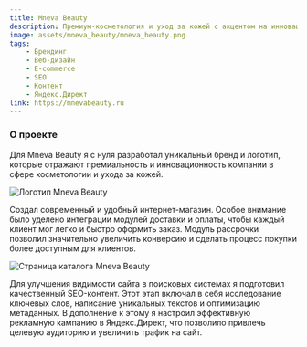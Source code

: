 ```yaml
---
title: Mneva Beauty
description: Премиум-косметология и уход за кожей с акцентом на инновационные технологии
image: assets/mneva_beauty/mneva_beauty.png
tags:
    - Брендинг
    - Веб-дизайн
    - E-commerce
    - SEO
    - Контент
    - Яндекс.Директ
link: https://mnevabeauty.ru
---
```


### О проекте

Для Mneva Beauty я с нуля разработал уникальный бренд и логотип, которые отражают премиальность и инновационность компании в сфере косметологии и ухода за кожей.

![Логотип Mneva Beauty](assets/mneva_beauty/1.png)

Создал современный и удобный интернет-магазин. Особое внимание было уделено интеграции модулей доставки и оплаты, чтобы каждый клиент мог легко и быстро оформить заказ. Модуль рассрочки позволил значительно увеличить конверсию и сделать процесс покупки более доступным для клиентов.

![Страница каталога Mneva Beauty](assets/mneva_beauty/2.png)

Для улучшения видимости сайта в поисковых системах я подготовил качественный SEO-контент. Этот этап включал в себя исследование ключевых слов, написание уникальных текстов и оптимизацию метаданных. В дополнение к этому я настроил эффективную рекламную кампанию в Яндекс.Директ, что позволило привлечь целевую аудиторию и увеличить трафик на сайт.
